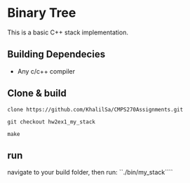 # Binary Tree

This is a basic C++ stack  implementation.

## Building Dependecies

- Any c/c++ compiler
## Clone & build

``clone https://github.com/KhalilSa/CMPS270Assignments.git``

``git checkout hw2ex1_my_stack``

``make``

## run
navigate to your build folder, then run:
``./bin/my_stack````
